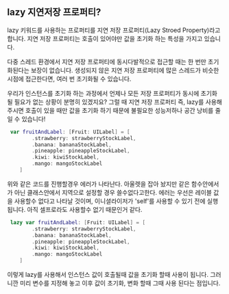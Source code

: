 ## lazy 지연저장 프로퍼티?
lazy 키워드를 사용하는 프로퍼티를 지연 저장 프로퍼티(Lazy Stroed Property)라고 합니다.
지연 저장 프로퍼티는 호출이 있어야만 값을 초기화 하는 특성을 가지고 있습니다.

다중 스레드 환경에서 지연 저장 프로퍼티에 동시다발적으로 접근할 때는 한 번만 초기화된다는 보장이 없습니다.
생성되지 않은 지연 저장 프로퍼티에 많은 스레드가 비슷한 시점에 접근한다면, 여러 번 초기화될 수 있습니다.

우리가 인스턴스를 초기화 하는 과정에서 
언제나 모든 저장 프로퍼티가 동시에 초기화 될 필요가 없는 상황이 분명히 있겠지요?
그럴 때 지연 저장 프로퍼티 즉, lazy를 사용해 주시면 호출이 있을 때만 값을 초기화 하기 때문에
불필요한 성능저하나 공간 낭비를 줄일 수 있습니다!


```swift
 var fruitAndLabel: [Fruit: UILabel] = [
        .strawberry: strawberryStockLabel,
        .banana: bananaStockLabel,
        .pineapple: pineappleStockLabel,
        .kiwi: kiwiStockLabel,
        .mango: mangoStockLabel
    ]
```
위와 같은 코드를 진행할경우 에러가 나타난다.
아울렛을 잡아 놨지만 같은 함수안에서 가 아닌 클래스안에서 지역으로 설정할 경우 쓸수없다고한다.
에러는 우선은 레이블 값을 사용할수 없다고 나타날 것이며, 이니셜라이저가 'self'를 사용할 수 있기 전에 실행됩니다.
아직 셀프로라도 사용할수 없기 때문인거 같다.

```swift
 lazy var fruitAndLabel: [Fruit: UILabel] = [
        .strawberry: strawberryStockLabel,
        .banana: bananaStockLabel,
        .pineapple: pineappleStockLabel,
        .kiwi: kiwiStockLabel,
        .mango: mangoStockLabel
    ]
```
이렇게 lazy를 사용해서 인스턴스 값이 호출될때 값을 초기화 할때 사용이 됩니다.
그러니깐 미리 변수를 지정해 놓고 이후 값이 초기화, 변화 할때 그때 사용 된다는 점입니다.
